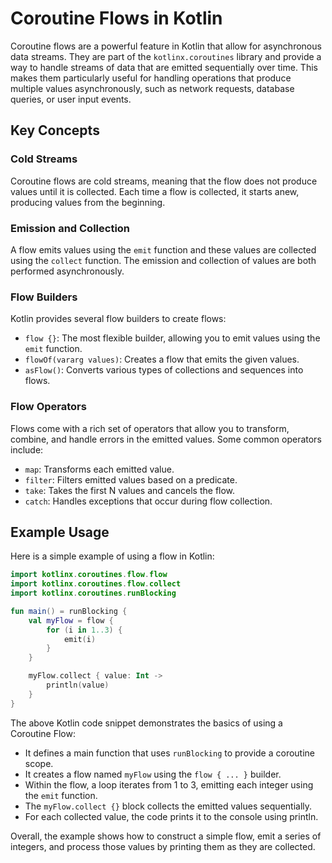 # Coroutine Flows in Kotlin

Coroutine flows are a powerful feature in Kotlin that allow for asynchronous data streams. They are part of the `kotlinx.coroutines` library and provide a way to handle streams of data that are emitted sequentially over time. This makes them particularly useful for handling operations that produce multiple values asynchronously, such as network requests, database queries, or user input events.

## Key Concepts

### Cold Streams
Coroutine flows are cold streams, meaning that the flow does not produce values until it is collected. Each time a flow is collected, it starts anew, producing values from the beginning.

### Emission and Collection
A flow emits values using the `emit` function and these values are collected using the `collect` function. The emission and collection of values are both performed asynchronously.

### Flow Builders
Kotlin provides several flow builders to create flows:
- `flow {}`: The most flexible builder, allowing you to emit values using the `emit` function.
- `flowOf(vararg values)`: Creates a flow that emits the given values.
- `asFlow()`: Converts various types of collections and sequences into flows.

### Flow Operators
Flows come with a rich set of operators that allow you to transform, combine, and handle errors in the emitted values. Some common operators include:
- `map`: Transforms each emitted value.
- `filter`: Filters emitted values based on a predicate.
- `take`: Takes the first N values and cancels the flow.
- `catch`: Handles exceptions that occur during flow collection.

## Example Usage

Here is a simple example of using a flow in Kotlin:

```kotlin
import kotlinx.coroutines.flow.flow
import kotlinx.coroutines.flow.collect
import kotlinx.coroutines.runBlocking

fun main() = runBlocking {
    val myFlow = flow {
        for (i in 1..3) {
            emit(i)
        }
    }

    myFlow.collect { value: Int ->
        println(value)
    }
}
```
The above Kotlin code snippet demonstrates the basics of using a Coroutine Flow:  
- It defines a main function that uses `runBlocking` to provide a coroutine scope.
- It creates a flow named `myFlow` using the `flow { ... }` builder.
- Within the flow, a loop iterates from 1 to 3, emitting each integer using the `emit` function.
- The `myFlow.collect {}` block collects the emitted values sequentially.
- For each collected value, the code prints it to the console using println.

Overall, the example shows how to construct a simple flow, emit a series of integers, and process those values by printing them as they are collected.
